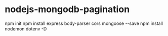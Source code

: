 # nodejs-mongodb-pagination

npm init 
npm install express body-parser cors mongoose  --save
npm install nodemon dotenv -D